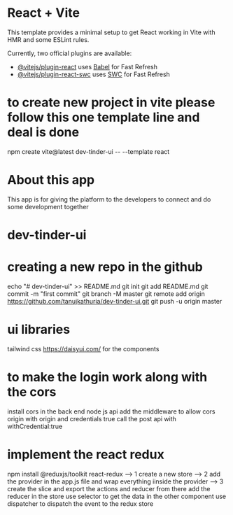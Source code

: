# React + Vite

This template provides a minimal setup to get React working in Vite with HMR and some ESLint rules.

Currently, two official plugins are available:

- [@vitejs/plugin-react](https://github.com/vitejs/vite-plugin-react/blob/main/packages/plugin-react/README.md) uses [Babel](https://babeljs.io/) for Fast Refresh
- [@vitejs/plugin-react-swc](https://github.com/vitejs/vite-plugin-react-swc) uses [SWC](https://swc.rs/) for Fast Refresh

# to create new project in vite please follow this one template line and deal is done 
npm create vite@latest dev-tinder-ui -- --template react

# About this app 
This app is for giving the platform to the developers to connect and do some development together 
# dev-tinder-ui

# creating a new repo in the github 
echo "# dev-tinder-ui" >> README.md
git init
git add README.md
git commit -m "first commit"
git branch -M master
git remote add origin https://github.com/tanujkathuria/dev-tinder-ui.git
git push -u origin master

# ui libraries 
tailwind css 
https://daisyui.com/ for the components 

# to make the login work along with the cors 
install cors in the back end node js api 
add the middleware to allow cors origin with origin and credentials true 
call the post api with withCredential:true

# implement the react redux 
 npm install @reduxjs/toolkit react-redux --> 1 
 create a new store --> 2 
 add the provider in the app.js file and wrap everything iinside the provider --> 3
 create the slice and export the actions and reducer from there 
 add the reducer in the store 
 use selector to get the data in the other component 
 use dispatcher to dispatch the event to the redux store 

